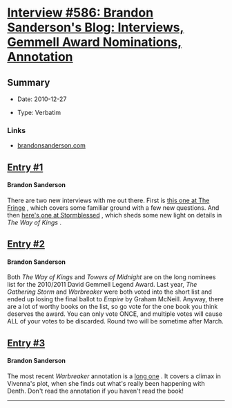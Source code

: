 # [Interview #586: Brandon Sanderson's Blog: Interviews, Gemmell Award Nominations, Annotation](https://www.theoryland.com/intvmain.php?i=586)

## Summary

- Date: 2010-12-27

- Type: Verbatim

### Links

- [brandonsanderson.com](http://www.brandonsanderson.com/blog/949/Interviews-Gemmell-Award-Nominations-Annotation)


## [Entry #1](https://www.theoryland.com/intvmain.php?i=586#1)

#### Brandon Sanderson

There are two new interviews with me out there. First is
[this one at The Fringe](http://thefringemagazine.blogspot.com/2010/12/author-interview-brandon-sanderson.html)
, which covers some familiar ground with a few new questions. And then
[here's one at Stormblessed](http://www.stormblessed.com/2010/12/25/interview-with-brandon-sanderson/)
, which sheds some new light on details in
*The Way of Kings*
.

## [Entry #2](https://www.theoryland.com/intvmain.php?i=586#2)

#### Brandon Sanderson

Both
*The Way of Kings*
and
*Towers of Midnight*
are on the long nominees list for the 2010/2011 David Gemmell Legend Award. Last year,
*The Gathering Storm*
and
*Warbreaker*
were both voted into the short list and ended up losing the final ballot to
*Empire*
by Graham McNeill. Anyway, there are a lot of worthy books on the list, so go vote for the one book you think deserves the award. You can only vote ONCE, and multiple votes will cause ALL of your votes to be discarded. Round two will be sometime after March.

## [Entry #3](https://www.theoryland.com/intvmain.php?i=586#3)

#### Brandon Sanderson

The most recent
*Warbreaker*
annotation is a
[long one](http://brandonsanderson.com/annotation/413/Warbreaker-Chapter-Thirty-Five)
. It covers a climax in Vivenna's plot, when she finds out what's really been happening with Denth. Don't read the annotation if you haven't read the book!


---

